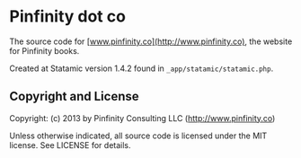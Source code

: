 Pinfinity dot co
================

The source code for [www.pinfinity.co](http://www.pinfinity.co), the website
for Pinfinity books.

Created at Statamic version 1.4.2 found in `_app/statamic/statamic.php`.

Copyright and License
---------------------
Copyright: (c) 2013 by Pinfinity Consulting LLC (http://www.pinfinity.co)

Unless otherwise indicated, all source code is licensed under the MIT license. See LICENSE for details.
